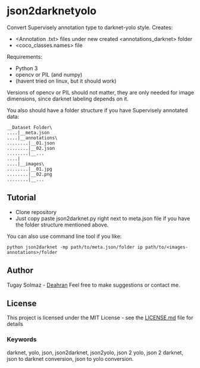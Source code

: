 # json2darknetyolo

Convert Supervisely annotation type to darknet-yolo style. Creates:
* <Annotation .txt> files under new created <annotations_darknet> folder
* <coco_classes.names> file

Requirements:

* Python 3
* opencv or PIL (and numpy)
* (havent tried on linux, but it should work)

Versions of opencv or PIL should not matter, they are only needed for image dimensions, since darknet labeling depends on it.

You also should have a folder structure if you have Supervisely annotated data:

```
__Dataset Folder\
....|__meta.json
....|__annotations\
........|__01.json
........|__02.json
........|__...
....|
....|__images\
........|__01.jpg
........|__02.png
........|__...
```

## Tutorial

* Clone repository
* Just copy paste json2darknet.py right next to meta.json file if you have the folder structure mentioned above. 

You can also use command line tool if you like:

```
python json2darknet -mp path/to/meta.json/folder ip path/to/<images-annotations>/folder
```

## Author
Tugay Solmaz - [Deahran](https://github.com/Deahran)
Feel free to make suggestions or contact me.

## License

This project is licensed under the MIT License - see the [LICENSE.md](LICENSE.md) file for details

### Keywords
darknet, yolo, json, json2darknet, json2yolo, json 2 yolo, json 2 darknet, json to darknet conversion, json to yolo conversion.